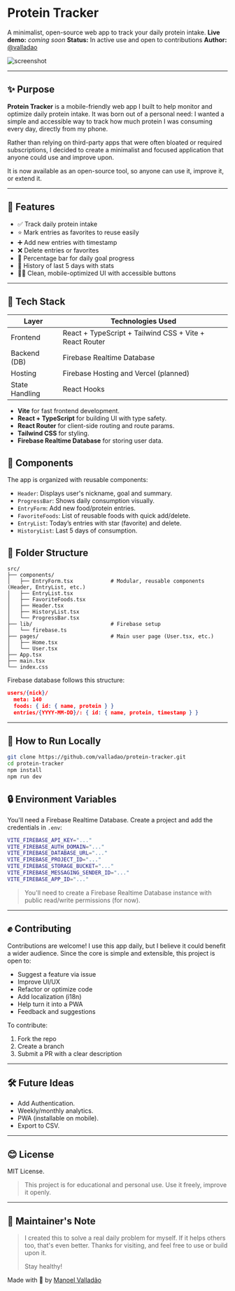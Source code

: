 # Protein Tracker

A minimalist, open-source web app to track your daily protein intake.
**Live demo:** _coming soon_
**Status:** In active use and open to contributions
**Author:** [@valladao](https://github.com/valladao)

![screenshot](./screenshot.png)

---

## ✨ Purpose

**Protein Tracker** is a mobile-friendly web app I built to help monitor and optimize daily protein intake. It was born out of a personal need: I wanted a simple and accessible way to track how much protein I was consuming every day, directly from my phone.

Rather than relying on third-party apps that were often bloated or required subscriptions, I decided to create a minimalist and focused application that anyone could use and improve upon.

It is now available as an open-source tool, so anyone can use it, improve it, or extend it.

---

## 🔄 Features

- ✅ Track daily protein intake
- ⭐ Mark entries as favorites to reuse easily
- ➕ Add new entries with timestamp
- ❌ Delete entries or favorites
- 🔢 Percentage bar for daily goal progress
- 📅 History of last 5 days with stats
- 👩‍💼 Clean, mobile-optimized UI with accessible buttons

---

## 🚀 Tech Stack

| Layer          | Technologies Used                                       |
| -------------- | ------------------------------------------------------- |
| Frontend       | React + TypeScript + Tailwind CSS + Vite + React Router |
| Backend (DB)   | Firebase Realtime Database                              |
| Hosting        | Firebase Hosting and Vercel (planned)                   |
| State Handling | React Hooks                                             |

- **Vite** for fast frontend development.
- **React + TypeScript** for building UI with type safety.
- **React Router** for client-side routing and route params.
- **Tailwind CSS** for styling.
- **Firebase Realtime Database** for storing user data.

## 🧩 Components

The app is organized with reusable components:

- `Header`: Displays user's nickname, goal and summary.
- `ProgressBar`: Shows daily consumption visually.
- `EntryForm`: Add new food/protein entries.
- `FavoriteFoods`: List of reusable foods with quick add/delete.
- `EntryList`: Today’s entries with star (favorite) and delete.
- `HistoryList`: Last 5 days of consumption.

## 📁 Folder Structure

```
src/
├── components/
│   ├── EntryForm.tsx            # Modular, reusable components (Header, EntryList, etc.)
│   ├── EntryList.tsx
│   ├── FavoriteFoods.tsx
│   ├── Header.tsx
│   ├── HistoryList.tsx
│   └── ProgressBar.tsx
├── lib/                         # Firebase setup
│   └── firebase.ts
├── pages/                       # Main user page (User.tsx, etc.)
│   ├── Home.tsx
│   └── User.tsx
├── App.tsx
├── main.tsx
└── index.css
```

Firebase database follows this structure:

```json
users/{nick}/
  meta: 140
  foods: { id: { name, protein } }
  entries/{YYYY-MM-DD}/: { id: { name, protein, timestamp } }
```

---

## 🧪 How to Run Locally

```bash
git clone https://github.com/valladao/protein-tracker.git
cd protein-tracker
npm install
npm run dev
```

## 🔒 Environment Variables

You'll need a Firebase Realtime Database. Create a project and add the credentials in `.env`:

```bash
VITE_FIREBASE_API_KEY="..."
VITE_FIREBASE_AUTH_DOMAIN="..."
VITE_FIREBASE_DATABASE_URL="..."
VITE_FIREBASE_PROJECT_ID="..."
VITE_FIREBASE_STORAGE_BUCKET="..."
VITE_FIREBASE_MESSAGING_SENDER_ID="..."
VITE_FIREBASE_APP_ID="..."
```

> You'll need to create a Firebase Realtime Database instance with public read/write permissions (for now).

---

## ✊ Contributing

Contributions are welcome!
I use this app daily, but I believe it could benefit a wider audience. Since the core is simple and extensible, this project is open to:

- Suggest a feature via issue
- Improve UI/UX
- Refactor or optimize code
- Add localization (i18n)
- Help turn it into a PWA
- Feedback and suggestions

To contribute:

1. Fork the repo
2. Create a branch
3. Submit a PR with a clear description

---

## 🛠️ Future Ideas

- Add Authentication.
- Weekly/monthly analytics.
- PWA (installable on mobile).
- Export to CSV.

---

## 😊 License

MIT License.

> This project is for educational and personal use. Use it freely, improve it openly.

---

## 📅 Maintainer's Note

> I created this to solve a real daily problem for myself. If it helps others too, that's even better. Thanks for visiting, and feel free to use or build upon it.
>
> Stay healthy!

Made with 💪 by [Manoel Valladão](https://github.com/valladao)
